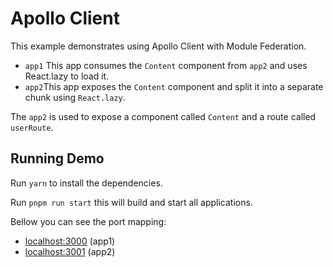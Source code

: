 # Apollo Client

This example demonstrates using Apollo Client with Module Federation.

- `app1` This app consumes the `Content` component from `app2` and uses React.lazy to load it.
- `app2`This app exposes the `Content` component and split it into a separate chunk using `React.lazy`.

The `app2` is used to expose a component called `Content` and a route called `userRoute`.

## Running Demo

Run `yarn` to install the dependencies.

Run `pnpm run start` this will build and start all applications.

Bellow you can see the port mapping:

- [localhost:3000](http://localhost:3000/) (app1)
- [localhost:3001](http://localhost:3001/) (app2)
